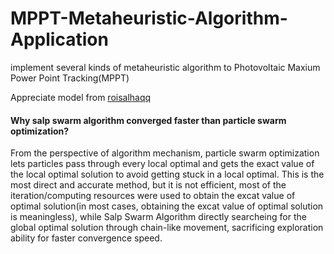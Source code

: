 # MPPT-Metaheuristic-Algorithm-Application
implement several kinds of metaheuristic algorithm to Photovoltaic Maxium Power Point Tracking(MPPT)   
   
Appreciate model from [roisalhaqq](https://github.com/roisalhaqq/researchpso)  
#### Why salp swarm algorithm converged faster than particle swarm optimization?
From the perspective of algorithm mechanism, particle swarm optimization lets particles pass through every local optimal and gets the exact value of the local optimal solution to avoid getting stuck in a
local optimal. This is the most direct and accurate method, but it is not efficient, most of the iteration/computing resources were used to obtain the excat value of optimal solution(in most cases, obtaining the excat value of optimal solution is meaningless), while Salp Swarm Algorithm
directly searcheing for the global optimal solution through chain-like movement, sacrificing exploration ability for faster convergence speed.
